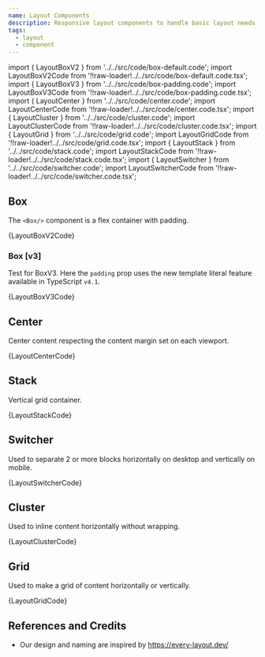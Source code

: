 ```yaml
---
name: Layout Components
description: Responsive layout components to handle basic layout needs.
tags:
  - layout
  - component
---
```


<!-- CODE IMPORTS -->

<!-- prettier-ignore -->
import { LayoutBoxV2 } from '../../src/code/box-default.code'; 
import LayoutBoxV2Code from '!!raw-loader!../../src/code/box-default.code.tsx';
import { LayoutBoxV3 } from '../../src/code/box-padding.code'; 
import LayoutBoxV3Code from '!!raw-loader!../../src/code/box-padding.code.tsx';
import { LayoutCenter } from '../../src/code/center.code'; 
import LayoutCenterCode from '!!raw-loader!../../src/code/center.code.tsx';
import { LayoutCluster } from '../../src/code/cluster.code'; 
import LayoutClusterCode from '!!raw-loader!../../src/code/cluster.code.tsx';
import { LayoutGrid } from '../../src/code/grid.code'; 
import LayoutGridCode from '!!raw-loader!../../src/code/grid.code.tsx';
import { LayoutStack } from '../../src/code/stack.code'; 
import LayoutStackCode from '!!raw-loader!../../src/code/stack.code.tsx';
import { LayoutSwitcher } from '../../src/code/switcher.code'; 
import LayoutSwitcherCode from '!!raw-loader!../../src/code/switcher.code.tsx';

<!-- END CODE IMPORTS -->

<DocHeader props={props}/>

## Box

The `<Box/>` component is a flex container with padding.

<ThemeWrapper>
  <LayoutBoxV2 />
</ThemeWrapper>

<CodeBlock>{LayoutBoxV2Code}</CodeBlock>

### Box [v3]

<TagStatus name="version" status="v3"></TagStatus>

Test for BoxV3. Here the `padding` prop uses the new template literal feature
available in TypeScript `v4.1`.

<ThemeWrapper>
  <LayoutBoxV3 />
</ThemeWrapper>

<CodeBlock>{LayoutBoxV3Code}</CodeBlock>

## Center

Center content respecting the content margin set on each viewport.

<ThemeWrapper>
  <LayoutCenter /> 
</ThemeWrapper>

<CodeBlock>{LayoutCenterCode}</CodeBlock>

## Stack

Vertical grid container.

<ThemeWrapper>
  <LayoutStack />
</ThemeWrapper>

<CodeBlock>{LayoutStackCode}</CodeBlock>

## Switcher

Used to separate 2 or more blocks horizontally on desktop and vertically on
mobile.

<ThemeWrapper>
  <LayoutSwitcher />
</ThemeWrapper>

<CodeBlock>{LayoutSwitcherCode}</CodeBlock>

## Cluster

Used to inline content horizontally without wrapping.

<ThemeWrapper>
  <LayoutCluster />
</ThemeWrapper>

<CodeBlock>{LayoutClusterCode}</CodeBlock>

## Grid

Used to make a grid of content horizontally or vertically.

<ThemeWrapper>
  <LayoutGrid />
</ThemeWrapper>

<CodeBlock>{LayoutGridCode}</CodeBlock>

## References and Credits

- Our design and naming are inspired by https://every-layout.dev/
